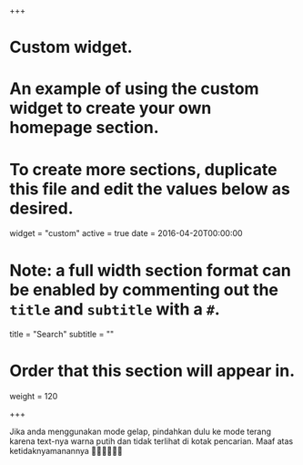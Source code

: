 +++
# Custom widget.
# An example of using the custom widget to create your own homepage section.
# To create more sections, duplicate this file and edit the values below as desired.
widget = "custom"
active = true
date = 2016-04-20T00:00:00

# Note: a full width section format can be enabled by commenting out the `title` and `subtitle` with a `#`.
title = "Search"
subtitle = ""

# Order that this section will appear in.
weight = 120

+++

Jika anda menggunakan mode gelap, pindahkan dulu ke mode terang karena text-nya warna putih dan tidak terlihat di kotak pencarian. Maaf atas ketidaknyamanannya 🙏🏾🙏🏾🙏🏾

<script async src="https://cse.google.com/cse.js?cx=a09bb3ba184e40efa"></script>
<div class="gcse-searchbox-only"></div>